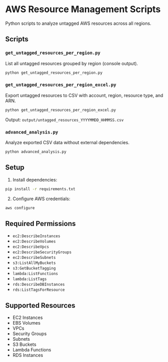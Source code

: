 # AWS Resource Management Scripts

Python scripts to analyze untagged AWS resources across all regions.

## Scripts

### `get_untagged_resources_per_region.py`
List all untagged resources grouped by region (console output).
```bash
python get_untagged_resources_per_region.py
```

### `get_untagged_resources_per_region_excel.py`
Export untagged resources to CSV with account, region, resource type, and ARN.
```bash
python get_untagged_resources_per_region_excel.py
```
Output: `output/untagged_resources_YYYYMMDD_HHMMSS.csv`

### `advanced_analysis.py`
Analyze exported CSV data without external dependencies.
```bash
python advanced_analysis.py
```

## Setup

1. Install dependencies:
```bash
pip install -r requirements.txt
```

2. Configure AWS credentials:
```bash
aws configure
```

## Required Permissions

- `ec2:DescribeInstances`
- `ec2:DescribeVolumes`
- `ec2:DescribeVpcs`
- `ec2:DescribeSecurityGroups`
- `ec2:DescribeSubnets`
- `s3:ListAllMyBuckets`
- `s3:GetBucketTagging`
- `lambda:ListFunctions`
- `lambda:ListTags`
- `rds:DescribeDBInstances`
- `rds:ListTagsForResource`

## Supported Resources

- EC2 Instances
- EBS Volumes
- VPCs
- Security Groups
- Subnets
- S3 Buckets
- Lambda Functions
- RDS Instances